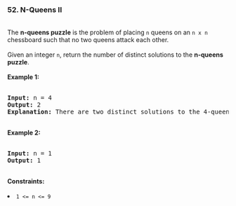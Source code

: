 <h3>52. N-Queens II</h3>
<br>
The <strong>n-queens puzzle</strong> is the problem of placing <code>n</code> queens on an <code>n x n</code> chessboard such that no two queens attack each other.<br>
<br>
Given an integer <code>n</code>, return the number of distinct solutions to the <strong>n-queens puzzle</strong>.<br>
<br>
<b>Example 1:</b><br>
<br>
<pre>
<strong>Input:</strong> n = 4
<strong>Output:</strong> 2
<strong>Explanation:</strong> There are two distinct solutions to the 4-queens puzzle as shown.
</pre>
<br>
<b>Example 2:</b><br>
<br>
<pre>
<strong>Input:</strong> n = 1
<strong>Output:</strong> 1
</pre> 
<br>
<b>Constraints:</b><br>
<br>
<li><code>1 <= n <= 9</code></li>
